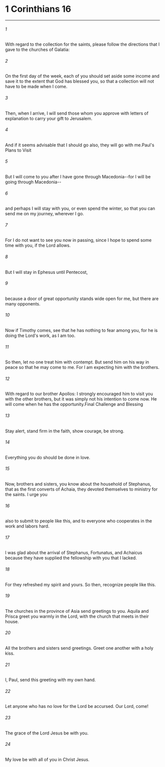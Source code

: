 # 1 Corinthians 16
***



###### 1 
With regard to the collection for the saints, please follow the directions that I gave to the churches of Galatia: 

###### 2 
On the first day of the week, each of you should set aside some income and save it to the extent that God has blessed you, so that a collection will not have to be made when I come. 

###### 3 
Then, when I arrive, I will send those whom you approve with letters of explanation to carry your gift to Jerusalem. 

###### 4 
And if it seems advisable that I should go also, they will go with me.Paul's Plans to Visit 

###### 5 
But I will come to you after I have gone through Macedonia--for I will be going through Macedonia-- 

###### 6 
and perhaps I will stay with you, or even spend the winter, so that you can send me on my journey, wherever I go. 

###### 7 
For I do not want to see you now in passing, since I hope to spend some time with you, if the Lord allows. 

###### 8 
But I will stay in Ephesus until Pentecost, 

###### 9 
because a door of great opportunity stands wide open for me, but there are many opponents. 

###### 10 
Now if Timothy comes, see that he has nothing to fear among you, for he is doing the Lord's work, as I am too. 

###### 11 
So then, let no one treat him with contempt. But send him on his way in peace so that he may come to me. For I am expecting him with the brothers. 

###### 12 
With regard to our brother Apollos: I strongly encouraged him to visit you with the other brothers, but it was simply not his intention to come now. He will come when he has the opportunity.Final Challenge and Blessing 

###### 13 
Stay alert, stand firm in the faith, show courage, be strong. 

###### 14 
Everything you do should be done in love. 

###### 15 
Now, brothers and sisters, you know about the household of Stephanus, that as the first converts of Achaia, they devoted themselves to ministry for the saints. I urge you 

###### 16 
also to submit to people like this, and to everyone who cooperates in the work and labors hard. 

###### 17 
I was glad about the arrival of Stephanus, Fortunatus, and Achaicus because they have supplied the fellowship with you that I lacked. 

###### 18 
For they refreshed my spirit and yours. So then, recognize people like this. 

###### 19 
The churches in the province of Asia send greetings to you. Aquila and Prisca greet you warmly in the Lord, with the church that meets in their house. 

###### 20 
All the brothers and sisters send greetings. Greet one another with a holy kiss. 

###### 21 
I, Paul, send this greeting with my own hand. 

###### 22 
Let anyone who has no love for the Lord be accursed. Our Lord, come! 

###### 23 
The grace of the Lord Jesus be with you. 

###### 24 
My love be with all of you in Christ Jesus.
